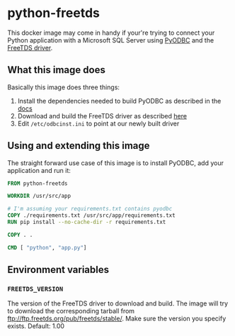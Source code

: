 # python-freetds

This docker image may come in handy if your're trying to connect your Python application with a Microsoft SQL Server using [PyODBC](https://github.com/mkleehammer/pyodbc) and the [FreeTDS driver](http://www.freetds.org/).

## What this image does
Basically this image does three things:
1. Install the dependencies needed to build PyODBC as described in the [docs](https://github.com/mkleehammer/pyodbc/wiki/Install#installing-on-linux)
2. Download and build the FreeTDS driver as described [here](http://www.freetds.org/userguide/config.htm)
3. Edit `/etc/odbcinst.ini` to point at our newly built driver

## Using and extending this image
The straight forward use case of this image is to install PyODBC, add your application and run it:

````dockerfile
FROM python-freetds

WORKDIR /usr/src/app

# I'm assuming your requirements.txt contains pyodbc
COPY ./requirements.txt /usr/src/app/requirements.txt
RUN pip install --no-cache-dir -r requirements.txt

COPY . .

CMD [ "python", "app.py"]
````

## Environment variables

### ``FREETDS_VERSION``
 The version of the FreeTDS driver to download and build. The image will try to download the corresponding tarball from ftp://ftp.freetds.org/pub/freetds/stable/. Make sure the version you specify exists. Default: 1.00

